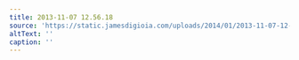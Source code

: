 ```yaml
---
title: 2013-11-07 12.56.18
source: 'https://static.jamesdigioia.com/uploads/2014/01/2013-11-07-12-56-18-scaled.jpg'
altText: ''
caption: ''
---
```


